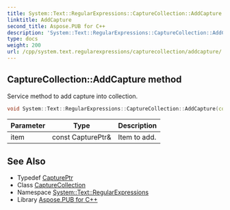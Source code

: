 ```yaml
---
title: System::Text::RegularExpressions::CaptureCollection::AddCapture method
linktitle: AddCapture
second_title: Aspose.PUB for C++
description: 'System::Text::RegularExpressions::CaptureCollection::AddCapture method. Service method to add capture into collection in C++.'
type: docs
weight: 200
url: /cpp/system.text.regularexpressions/capturecollection/addcapture/
---
```

## CaptureCollection::AddCapture method


Service method to add capture into collection.

```cpp
void System::Text::RegularExpressions::CaptureCollection::AddCapture(const CapturePtr &item)
```


| Parameter | Type | Description |
| --- | --- | --- |
| item | const CapturePtr\& | Item to add. |

## See Also

* Typedef [CapturePtr](../../captureptr/)
* Class [CaptureCollection](../)
* Namespace [System::Text::RegularExpressions](../../)
* Library [Aspose.PUB for C++](../../../)

